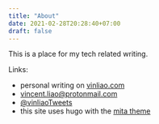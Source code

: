 ```yaml
---
title: "About"
date: 2021-02-28T20:28:40+07:00
draft: false
---
```


This is a place for my tech related writing.

Links:
- personal writing on [vinliao.com](https://vinliao.com)
- vincent.liao@protonmail.com
- [@vinliaoTweets](https://twitter.com/vinliaoTweets)
- this site uses hugo with the [mita theme](https://github.com/vinliao/mita)